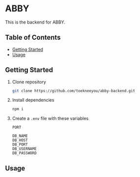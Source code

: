 # ABBY
This is the backend for ABBY.

## Table of Contents

- [Getting Started](#getting-started)
- [Usage](#usage)

## Getting Started

1. Clone repository

   ```bash
   git clone https://github.com/toekneeyou/abby-backend.git

   ```

2. Install dependencies

   ```bash
   npm i

   ```

3. Create a `.env` file with these variables

   ```
   PORT

   DB_NAME
   DB_HOST
   DB_PORT
   DB_USERNAME
   DB_PASSWORD
   ```

## Usage
